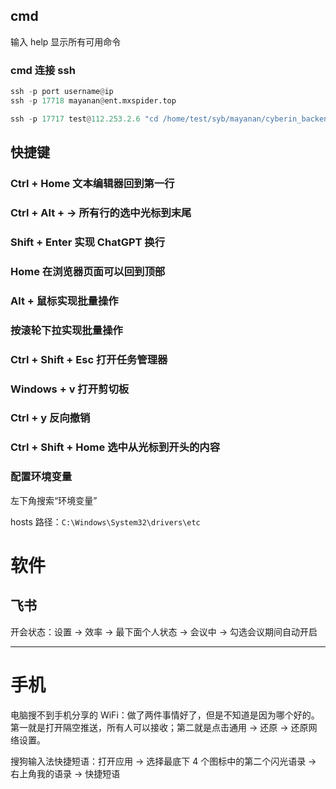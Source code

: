 
## cmd    

输入 help 显示所有可用命令     


### cmd 连接 ssh   

```python 
ssh -p port username@ip
ssh -p 17718 mayanan@ent.mxspider.top

ssh -p 17717 test@112.253.2.6 "cd /home/test/syb/mayanan/cyberin_backend/ && /home/test/testenv/bin/python manage.py crisis_warning_send --debug_time '2022-11-12 10:15:00' --settings cyberin_backend.settings_product"  （外面是双引号，里面是单引号）
```


## 快捷键    


### Ctrl + Home 文本编辑器回到第一行   


### Ctrl + Alt + → 所有行的选中光标到末尾


### Shift + Enter 实现 ChatGPT 换行     


### Home 在浏览器页面可以回到顶部     


### Alt + 鼠标实现批量操作    


### 按滚轮下拉实现批量操作     


### Ctrl + Shift + Esc 打开任务管理器   


### Windows + v 打开剪切板      


### Ctrl + y 反向撤销   


### Ctrl + Shift + Home 选中从光标到开头的内容    



### 配置环境变量  

左下角搜索“环境变量”    

hosts 路径：`C:\Windows\System32\drivers\etc`       


# 软件    

## 飞书   

开会状态：设置 -> 效率 -> 最下面个人状态 -> 会议中 -> 勾选会议期间自动开启      



***    

# 手机    

电脑搜不到手机分享的 WiFi：做了两件事情好了，但是不知道是因为哪个好的。第一就是打开隔空推送，所有人可以接收；第二就是点击通用 -> 还原 -> 还原网络设置。      

搜狗输入法快捷短语：打开应用 -> 选择最底下 4 个图标中的第二个闪光语录 -> 右上角我的语录 -> 快捷短语     








